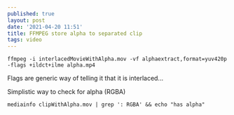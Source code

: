 ```yaml
---
published: true
layout: post
date: '2021-04-20 11:51'
title: FFMPEG store alpha to separated clip
tags: video 
---
```

    ffmpeg -i interlacedMovieWithAlpha.mov -vf alphaextract,format=yuv420p -flags +ildct+ilme alpha.mp4

Flags are generic way of telling it that it is interlaced...

Simplistic way to check for alpha (RGBA)

    mediainfo clipWithAlpha.mov | grep ': RGBA' && echo "has alpha"
